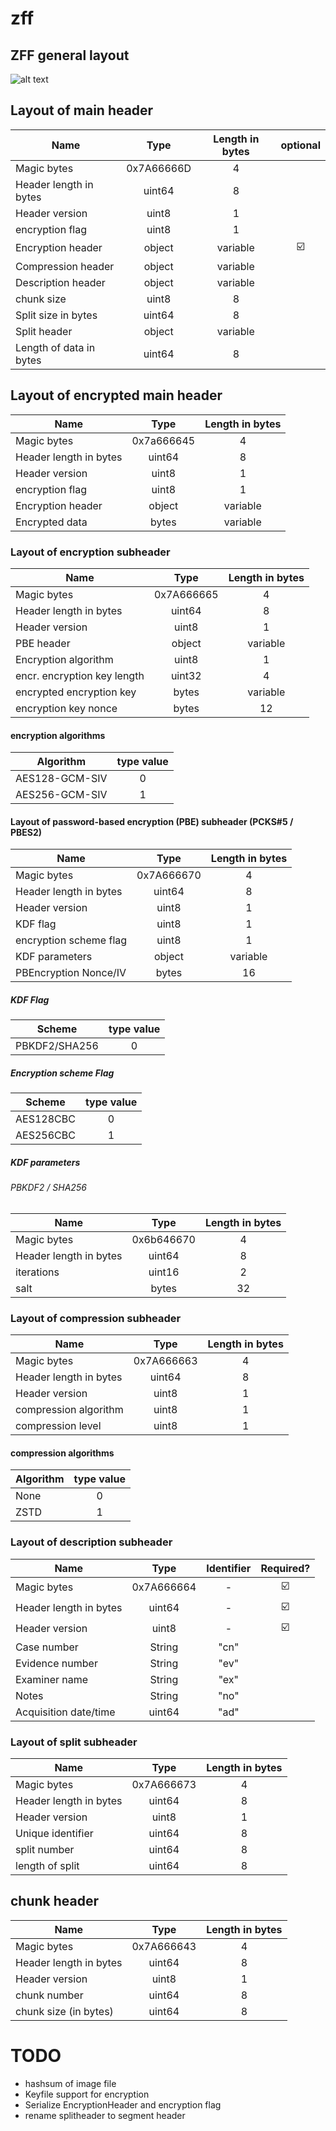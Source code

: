 # zff

## ZFF  general layout

![alt text](https://github.com/ph0llux/zff/blob/master/assets/zff_general_layout.png?raw=true)

## Layout of main header

| Name                    |      Type         | Length in bytes | optional |
|-------------------------|:-----------------:|:---------------:|:--------:|
| Magic bytes             | 0x7A66666D        | 4               |          |
| Header length in bytes  | uint64            | 8               |          |
| Header version          | uint8             | 1               |          |
| encryption flag         | uint8             | 1               |          |
| Encryption header       | object            | variable        | :ballot_box_with_check: |
| Compression header      | object            | variable        |          |
| Description header      | object            | variable        |          |
| chunk size			  | uint8			  | 8               |          |
| Split size in bytes     | uint64            | 8               |          |
| Split header 			  | object			  | variable        |          |
| Length of data in bytes | uint64            | 8               |          |

## Layout of encrypted main header

| Name                    |      Type         | Length in bytes |
|-------------------------|:-----------------:|:---------------:|
| Magic bytes             | 0x7a666645        | 4               |
| Header length in bytes  | uint64            | 8               |
| Header version          | uint8             | 1               |
| encryption flag         | uint8             | 1               |
| Encryption header       | object            | variable        |
| Encrypted data          | bytes             | variable        |

### Layout of encryption subheader

| Name                        | Type       | Length in bytes |
|-----------------------------|:----------:|:---------------:|
| Magic bytes                 | 0x7A666665 | 4               |
| Header length in bytes      | uint64     | 8               |
| Header version              | uint8      | 1               |
| PBE header                  | object     | variable        |
| Encryption algorithm        | uint8      | 1               |
| encr. encryption key length | uint32     | 4               |
| encrypted encryption key    | bytes      | variable        |
| encryption key nonce        | bytes      | 12              |

#### encryption algorithms

| Algorithm      | type value |
|----------------|:----------:|
| AES128-GCM-SIV | 0          |
| AES256-GCM-SIV | 1          |

#### Layout of password-based encryption (PBE) subheader (PCKS#5 / PBES2)

| Name                        | Type       | Length in bytes |
|-----------------------------|:----------:|:---------------:|
| Magic bytes                 | 0x7A666670 | 4               |
| Header length in bytes      | uint64     | 8               |
| Header version              | uint8      | 1               |
| KDF flag					  | uint8      | 1               |
| encryption scheme flag	  | uint8	   | 1  			 |
| KDF parameters			  | object	   | variable        |
| PBEncryption Nonce/IV 	  | bytes      | 16              |

##### KDF Flag

| Scheme         | type value |
|----------------|:----------:|
| PBKDF2/SHA256	 | 0          |

##### Encryption scheme Flag

| Scheme         | type value |
|----------------|:----------:|
| AES128CBC		 | 0          |
| AES256CBC		 | 1   		  |

##### KDF parameters

###### PBKDF2 / SHA256

| Name                        | Type       | Length in bytes |
|-----------------------------|:----------:|:---------------:|
| Magic bytes                 | 0x6b646670 | 4               |
| Header length in bytes      | uint64     | 8               |
| iterations                  | uint16     | 2               |
| salt                        | bytes      | 32              |


### Layout of compression subheader

| Name                    | Type       | Length in bytes |
|-------------------------|:----------:|:---------------:|
| Magic bytes             | 0x7A666663 | 4               |
| Header length in bytes  | uint64     | 8               |
| Header version          | uint8      | 1               |
| compression algorithm   | uint8      | 1               |
| compression level       | uint8      | 1               |

#### compression algorithms

| Algorithm | type value |
|-----------|:----------:|
| None      | 0          |
| ZSTD      | 1          |

### Layout of description subheader

| Name                   | Type       | Identifier | Required? |
|------------------------|:----------:|:----------:|:---------:|
| Magic bytes            | 0x7A666664 | -          | :ballot_box_with_check: |
| Header length in bytes | uint64     | -          | :ballot_box_with_check: |
| Header version         | uint8      | -          | :ballot_box_with_check: |
| Case number            | String     | "cn"       |           |
| Evidence number        | String     | "ev"       |           |
| Examiner name          | String     | "ex"       |           |
| Notes                  | String     | "no"       |           |
| Acquisition date/time  | uint64     | "ad"       |           |

### Layout of split subheader

| Name                   |      Type         | Length in bytes |
|------------------------|:-----------------:|:---------------:|
| Magic bytes            | 0x7A666673        | 4               |
| Header length in bytes | uint64            | 8               |
| Header version         | uint8             | 1               |
| Unique identifier      | uint64			 | 8               |
| split number           | uint64            | 8               |
| length of split        | uint64            | 8               |

## chunk header

| Name                   |      Type         | Length in bytes |
|------------------------|:-----------------:|:---------------:|
| Magic bytes            | 0x7A666643        | 4               |
| Header length in bytes | uint64            | 8               |
| Header version         | uint8             | 1               |
| chunk number			 | uint64			 | 8 			   |
| chunk size (in bytes)  | uint64            | 8               |

# TODO
- hashsum of image file
- Keyfile support for encryption
- Serialize EncryptionHeader and encryption flag
- rename splitheader to segment header